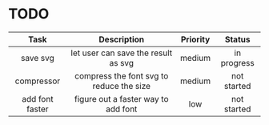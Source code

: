 # TODO

| Task | Description | Priority | Status |
|:---:|:---:|:---:|:---:|
| save svg | let user can save the result as svg | medium | in progress |
| compressor | compress the font svg to reduce the size | medium | not started |
| add font faster | figure out a faster way to add font | low | not started |

